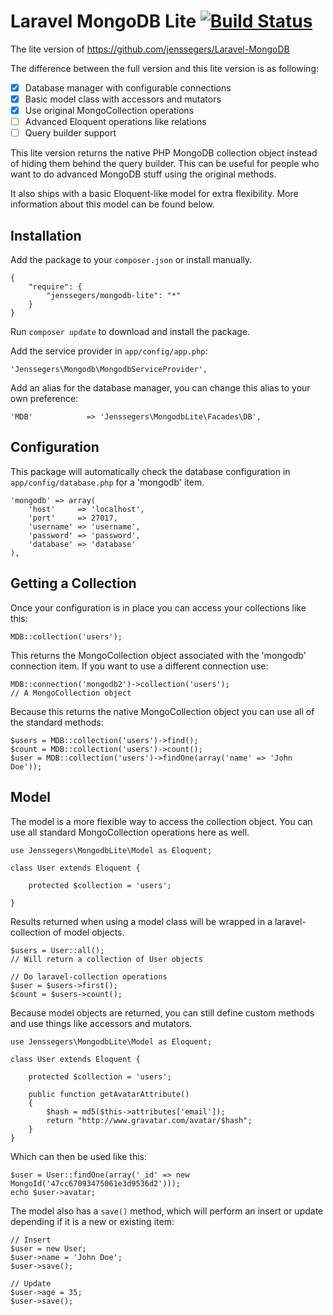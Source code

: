 Laravel MongoDB Lite [![Build Status](https://travis-ci.org/jenssegers/Laravel-MongoDB-Lite.png?branch=master)](https://travis-ci.org/jenssegers/Laravel-MongoDB-Lite)
====================

The lite version of https://github.com/jenssegers/Laravel-MongoDB

The difference between the full version and this lite version is as following:

 - [x] Database manager with configurable connections
 - [x] Basic model class with accessors and mutators
 - [x] Use original MongoCollection operations
 - [ ] Advanced Eloquent operations like relations
 - [ ] Query builder support

This lite version returns the native PHP MongoDB collection object instead of hiding them behind the query builder. This can be useful for people who want to do advanced MongoDB stuff using the original methods.

It also ships with a basic Eloquent-like model for extra flexibility. More information about this model can be found below.

Installation
------------

Add the package to your `composer.json` or install manually.

    {
        "require": {
            "jenssegers/mongodb-lite": "*"
        }
    }

Run `composer update` to download and install the package.

Add the service provider in `app/config/app.php`:

    'Jenssegers\Mongodb\MongodbServiceProvider',

Add an alias for the database manager, you can change this alias to your own preference:

    'MDB'            => 'Jenssegers\MongodbLite\Facades\DB',

Configuration
-------------

This package will automatically check the database configuration in `app/config/database.php` for a 'mongodb' item.

    'mongodb' => array(
        'host'     => 'localhost',
        'port'     => 27017,
        'username' => 'username',
        'password' => 'password',
        'database' => 'database'
    ),

Getting a Collection
--------------------

Once your configuration is in place you can access your collections like this:

	MDB::collection('users');

This returns the MongoCollection object associated with the 'mongodb' connection item. If you want to use a different connection use:

	MDB::connection('mongodb2')->collection('users');
	// A MongoCollection object

Because this returns the native MongoCollection object you can use all of the standard methods:

	$users = MDB::collection('users')->find();
	$count = MDB::collection('users')->count();
	$user = MDB::collection('users')->findOne(array('name' => 'John Doe'));

Model
-----

The model is a more flexible way to access the collection object. You can use all standard MongoCollection operations here as well.

	use Jenssegers\MongodbLite\Model as Eloquent;

	class User extends Eloquent {

		protected $collection = 'users';

	}

Results returned when using a model class will be wrapped in a laravel-collection of model objects.

	$users = User::all();
	// Will return a collection of User objects

	// Do laravel-collection operations
	$user = $users->first();
	$count = $users->count();

Because model objects are returned, you can still define custom methods and use things like accessors and mutators.

	use Jenssegers\MongodbLite\Model as Eloquent;

	class User extends Eloquent {

		protected $collection = 'users';

		public function getAvatarAttribute()
		{
			$hash = md5($this->attributes['email']);
			return "http://www.gravatar.com/avatar/$hash";
		}
	}

Which can then be used like this:

	$user = User::findOne(array('_id' => new MongoId('47cc67093475061e3d9536d2')));
	echo $user->avatar;

The model also has a `save()` method, which will perform an insert or update depending if it is a new or existing item:

	// Insert
	$user = new User;
	$user->name = 'John Doe';
	$user->save();

	// Update
	$user->age = 35;
	$user->save();